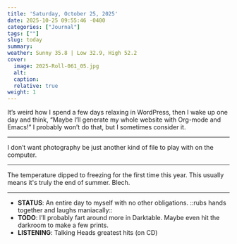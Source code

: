 ```yaml
---
title: 'Saturday, October 25, 2025'
date: 2025-10-25 09:55:46 -0400
categories: ["Journal"]
tags: [""]
slug: today
summary: 
weather: Sunny 35.8 | Low 32.9, High 52.2
cover: 
  image: 2025-Roll-061_05.jpg
  alt: 
  caption: 
  relative: true
weight: 1
---
```



It’s weird how I spend a few days relaxing in WordPress, then I wake up one day and think, “Maybe I’ll generate my whole website with Org-mode and Emacs!” I probably won’t do that, but I sometimes consider it.

----

I don’t want photography be just another kind of file to play with on the computer.

----
The temperature dipped to freezing for the first time this year. This usually means it's truly the end of summer. Blech.

----

<div class="compact status">

- **STATUS**: An entire day to myself with no other obligations. ::rubs hands together and laughs maniacally::
- **TODO**: I’ll probably fart around more in Darktable. Maybe even hit the darkroom to make a few prints.
- **LISTENING**: Talking Heads greatest hits (on CD)

</div>
